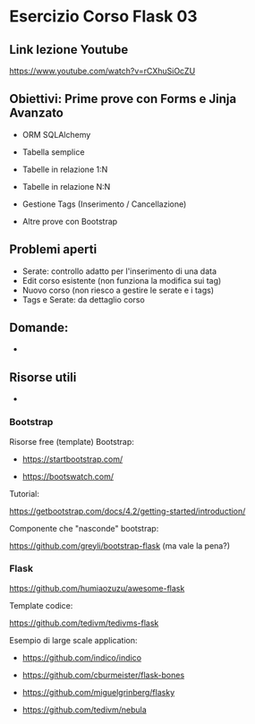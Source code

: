 # Esercizio Corso Flask 03

## Link lezione Youtube

https://www.youtube.com/watch?v=rCXhuSiOcZU

## Obiettivi: Prime prove con Forms e Jinja Avanzato

- ORM SQLAlchemy
- Tabella semplice
- Tabelle in relazione 1:N
- Tabelle in relazione N:N
- Gestione Tags (Inserimento / Cancellazione)

- Altre prove con Bootstrap

## Problemi aperti

- Serate: controllo adatto per l'inserimento di una data
- Edit corso esistente (non funziona la modifica sui tag) 
- Nuovo corso (non riesco a gestire le serate e i tags)
- Tags e Serate: da dettaglio corso

## Domande:

- 



## Risorse utili

- 

### Bootstrap

Risorse free (template) Bootstrap:

- https://startbootstrap.com/

- https://bootswatch.com/

Tutorial:

https://getbootstrap.com/docs/4.2/getting-started/introduction/

Componente che "nasconde" bootstrap:

https://github.com/greyli/bootstrap-flask (ma vale la pena?)

  



  

### Flask

  

https://github.com/humiaozuzu/awesome-flask

  

Template codice:

https://github.com/tedivm/tedivms-flask

  

Esempio di large scale application:

 - https://github.com/indico/indico
   
 - https://github.com/cburmeister/flask-bones
   
 - https://github.com/miguelgrinberg/flasky
   
 - https://github.com/tedivm/nebula